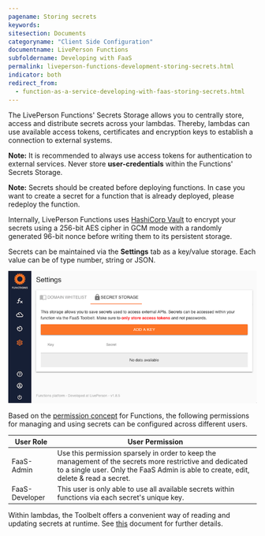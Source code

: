 ```yaml
---
pagename: Storing secrets
keywords:
sitesection: Documents
categoryname: "Client Side Configuration"
documentname: LivePerson Functions
subfoldername: Developing with FaaS
permalink: liveperson-functions-development-storing-secrets.html
indicator: both
redirect_from:
  - function-as-a-service-developing-with-faas-storing-secrets.html
---
```


The LivePerson Functions' Secrets Storage allows you to centrally store, access and distribute secrets across your lambdas. Thereby, lambdas can use available access tokens, certificates and encryption keys to establish a connection to external systems.

**Note:** It is recommended to always use access tokens for authentication to external services. Never store **user-credentials** within the Functions' Secrets Storage.

**Note:** Secrets should be created before deploying functions. In case you want to create a secret for a function that is already deployed, please redeploy the function.

Internally, LivePerson Functions uses [HashiCorp Vault](https://www.hashicorp.com/products/vault/) to encrypt your secrets using a 256-bit AES cipher in GCM mode with a randomly generated 96-bit nonce before writing them to its persistent storage.

Secrets can be maintained via the **Settings** tab as a key/value storage. Each value can be of type number, string or JSON.

![](img/faas-secret.png)

Based on the [permission concept](function-as-a-service-getting-started.html#set-faas-permissions) for Functions, the following permissions for managing and using secrets can be configured across different users.


<table>
<thead>
  <tr>
    <th>User Role</th>
    <th>User Permission</th>
  </tr>
</thead>
<tbody>
  <tr>
    <td>FaaS-Admin</td>
    <td>Use this permission sparsely in order to keep the management of the secrets more restrictive and dedicated to a single user. Only the FaaS Admin is able to create, edit, delete & read a secret.</td>
  </tr>
  <tr>
    <td>FaaS-Developer</td>
    <td>This user is only able to use all available secrets within functions via each secret's unique key.</td>
  </tr>
</tbody>
</table>

Within lambdas, the Toolbelt offers a convenient way of reading and updating secrets at runtime. See [this](function-as-a-service-developing-with-faas-toolbelt.html) document for further details.
